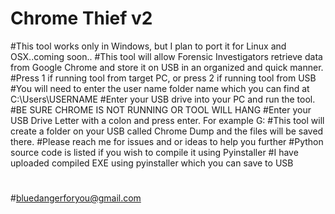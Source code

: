 # Chrome Thief v2
#This tool works only in Windows, but I plan to port  it for Linux and OSX..coming soon..
#This tool will allow Forensic Investigators retrieve data from Google Chrome and store it on USB in an organized and quick manner.
#Press 1 if running tool from target PC, or press 2 if running tool from USB
#You will need to enter the user name folder name which you can find at C:\Users\USERNAME
#Enter your USB drive into your PC and run the tool.
#BE SURE CHROME IS NOT RUNNING OR TOOL WILL HANG 
#Enter your USB Drive Letter with a colon and press enter. For example G:
#This tool will create a folder on your USB called Chrome Dump and the files will be saved there.
#Please reach me for issues and or ideas to help you further
#Python source code is listed if you wish to compile it using Pyinstaller
#I have uploaded compiled EXE using pyinstaller which you can save to USB
#
#bluedangerforyou@gmail.com


